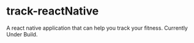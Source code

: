 # track-reactNative
A react native application that can help you track your fitness.
Currently Under Build.
